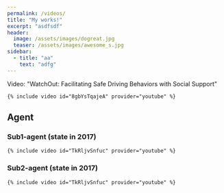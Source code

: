 ```yaml
---
permalink: /videos/
title: "My works!"
excerpt: "asdfsdf"
header:
  image: /assets/images/dogreat.jpg
  teaser: /assets/images/awesome_s.jpg
sidebar:
  - title: "aa"
    text: "adfg"
---
```

Video: "WatchOut: Facilitating Safe Driving Behaviors with Social Support" 

    {% include video id="8gbYsTqajeA" provider="youtube" %}

## Agent
### Sub1-agent (state in 2017)
    {% include video id="TkRljvSnfuc" provider="youtube" %}
    
### Sub2-agent (state in 2017)
    {% include video id="TkRljvSnfuc" provider="youtube" %}
